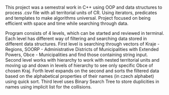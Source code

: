 This project was a semestral work in C++ using OOP and data structures to process .csv file with all territorial units of CR. 
Using iterators, predicates and templates to make algorithms universal. Project focused on being efficient with space and time while searching through data.

Program consists of 4 levels, which can be started and reviewed in terminal. Each level has different way of filtering and searching data stored in different data structures.
First level is searching through vectors of Kraje - Regions, SOORP - Administrative Districts of Municipalities with Extended Powers, Obce - Municipalities and find those containing string input.
Second level works with hierarchy to work with nested territorial units and moving up and down in levels of hierarchy to see only specific Obce of chosen Kraj.
Forth level expands on the second and sorts the filtered data based on the alphabetical properties of their names (in czech alphabet) using quick sort.
Third level uses Binary Search Tree to store duplicities in names using implicit list for the collisions.
